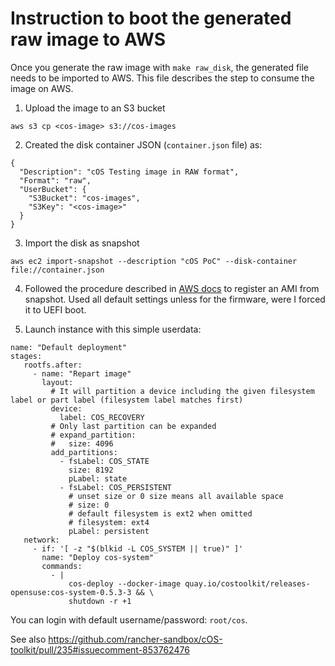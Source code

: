 
# Instruction to boot the generated raw image to AWS

Once you generate the raw image with `make raw_disk`, the generated file needs to be imported to AWS. This file describes the step to consume the image on AWS.

1. Upload the image to an S3 bucket
```
aws s3 cp <cos-image> s3://cos-images
```

2. Created the disk container JSON (`container.json` file) as:

```
{
  "Description": "cOS Testing image in RAW format",
  "Format": "raw",
  "UserBucket": {
    "S3Bucket": "cos-images",
    "S3Key": "<cos-image>"
  }
}
```

3. Import the disk as snapshot

```
aws ec2 import-snapshot --description "cOS PoC" --disk-container file://container.json
```

4. Followed the procedure described in [AWS docs](https://docs.aws.amazon.com/AWSEC2/latest/UserGuide/creating-an-ami-ebs.html#creating-launching-ami-from-snapshot) to register an AMI from snapshot. Used all default settings unless for the firmware, were I forced it to UEFI boot.

5. Launch instance with this simple userdata:
```
name: "Default deployment"
stages:
   rootfs.after:
     - name: "Repart image"
       layout:
         # It will partition a device including the given filesystem label or part label (filesystem label matches first)
         device:
           label: COS_RECOVERY
         # Only last partition can be expanded
         # expand_partition:
         #   size: 4096
         add_partitions:
           - fsLabel: COS_STATE
             size: 8192
             pLabel: state
           - fsLabel: COS_PERSISTENT
             # unset size or 0 size means all available space
             # size: 0 
             # default filesystem is ext2 when omitted
             # filesystem: ext4
             pLabel: persistent
   network:
     - if: '[ -z "$(blkid -L COS_SYSTEM || true)" ]'
       name: "Deploy cos-system"
       commands:                                                                 
         - |
             cos-deploy --docker-image quay.io/costoolkit/releases-opensuse:cos-system-0.5.3-3 && \
             shutdown -r +1

```

You can login with default username/password: `root/cos`.

See also https://github.com/rancher-sandbox/cOS-toolkit/pull/235#issuecomment-853762476